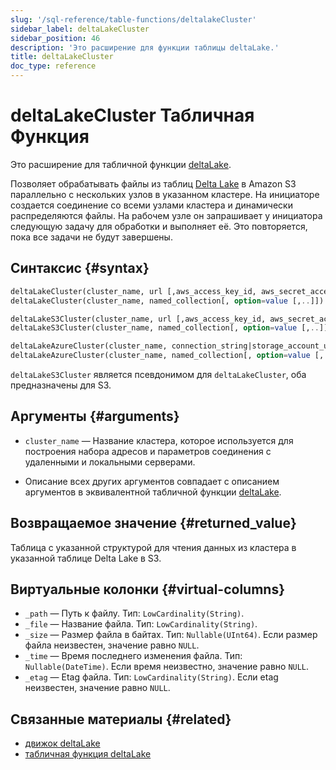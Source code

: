 ```yaml
---
slug: '/sql-reference/table-functions/deltalakeCluster'
sidebar_label: deltaLakeCluster
sidebar_position: 46
description: 'Это расширение для функции таблицы deltaLake.'
title: deltaLakeCluster
doc_type: reference
---
```

# deltaLakeCluster Табличная Функция

Это расширение для табличной функции [deltaLake](sql-reference/table-functions/deltalake.md).

Позволяет обрабатывать файлы из таблиц [Delta Lake](https://github.com/delta-io/delta) в Amazon S3 параллельно с нескольких узлов в указанном кластере. На инициаторе создается соединение со всеми узлами кластера и динамически распределяются файлы. На рабочем узле он запрашивает у инициатора следующую задачу для обработки и выполняет её. Это повторяется, пока все задачи не будут завершены.

## Синтаксис {#syntax}

```sql
deltaLakeCluster(cluster_name, url [,aws_access_key_id, aws_secret_access_key] [,format] [,structure] [,compression])
deltaLakeCluster(cluster_name, named_collection[, option=value [,..]])

deltaLakeS3Cluster(cluster_name, url [,aws_access_key_id, aws_secret_access_key] [,format] [,structure] [,compression])
deltaLakeS3Cluster(cluster_name, named_collection[, option=value [,..]])

deltaLakeAzureCluster(cluster_name, connection_string|storage_account_url, container_name, blobpath, [,account_name], [,account_key] [,format] [,compression_method])
deltaLakeAzureCluster(cluster_name, named_collection[, option=value [,..]])
```
`deltaLakeS3Cluster` является псевдонимом для `deltaLakeCluster`, оба предназначены для S3.

## Аргументы {#arguments}

- `cluster_name` — Название кластера, которое используется для построения набора адресов и параметров соединения с удаленными и локальными серверами.

- Описание всех других аргументов совпадает с описанием аргументов в эквивалентной табличной функции [deltaLake](sql-reference/table-functions/deltalake.md).

## Возвращаемое значение {#returned_value}

Таблица с указанной структурой для чтения данных из кластера в указанной таблице Delta Lake в S3.

## Виртуальные колонки {#virtual-columns}

- `_path` — Путь к файлу. Тип: `LowCardinality(String)`.
- `_file` — Название файла. Тип: `LowCardinality(String)`.
- `_size` — Размер файла в байтах. Тип: `Nullable(UInt64)`. Если размер файла неизвестен, значение равно `NULL`.
- `_time` — Время последнего изменения файла. Тип: `Nullable(DateTime)`. Если время неизвестно, значение равно `NULL`.
- `_etag` — Etag файла. Тип: `LowCardinality(String)`. Если etag неизвестен, значение равно `NULL`.

## Связанные материалы {#related}

- [движок deltaLake](engines/table-engines/integrations/deltalake.md)
- [табличная функция deltaLake](sql-reference/table-functions/deltalake.md)